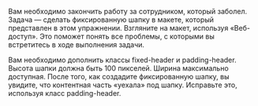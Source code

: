 <p>Вам необходимо закончить работу за сотрудником, который заболел. Задача — сделать фиксированную шапку в макете, который представлен в этом упражнении. Взгляните на макет, используя «Веб-доступ». Это поможет понять все проблемы, с которыми вы встретитесь в ходе выполнения задачи.</p>
<p>Вам необходимо дополнить классы fixed-header и padding-header. Высота шапки должна быть 100 пикселей. Ширина максимально доступная. После того, как создадите фиксированную шапку, вы увидите, что контентная часть «уехала» под шапку. Исправьте это, используя класс padding-header.</p>
